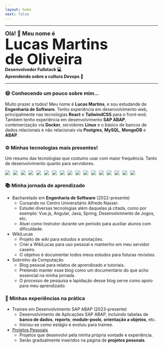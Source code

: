 ```yaml
---
layout: home
next: false
---
```


---
<span style="font-size: 1.3em; font-weight: bold"> Olá! :wave: Meu nome é </span> <br>
<span style="font-size: 3.5em; font-weight: bold;line-height: 1em;"> 
Lucas Martins <br> 
de Oliveira 
</span> <br>
<span style="font-weight: bold;"> Desenvolvedor Fullstack :computer: </span> <br>
<span style="font-weight: bold;"> Aprendendo sobre a cultura Devops :wrench: </span>
___

### :smile: Conhecendo um pouco sobre mim...

Muito prazer a todos! Meu nome é **Lucas Martins**, e sou estudande de **Engenharia de Software**. Tenho experiência em desenvolvimento web, principalmente nas tecnologias **React** e **TailwindCSS** para o front-end. Também tenho experiência em desenvolvimento **SAP ABAP**, conteinerização via **Docker**, servidores **Linux** e o básico de bancos de dados relacionais e não relacionais via **Postgres**, **MySQL**, **MongoDB** e **ABAP**.

### :gear: Minhas tecnologias mais presentes!

Um resumo das tecnologias que costumo usar com maior frequência. Tanto de desenvolvimento quanto para servidores.

<div style="display: flex; flex-wrap: wrap; gap: .7em; margin-top: .7em;">
<img src="https://img.shields.io/badge/JavaScript-F7DF1E?style=for-the-badge&logo=JavaScript&logoColor=white" />
<img src="https://img.shields.io/badge/TypeScript-007ACC?style=for-the-badge&logo=typescript&logoColor=white" />
<img src="https://img.shields.io/badge/Node.js-43853D?style=for-the-badge&logo=node.js&logoColor=white" />
<img src="https://img.shields.io/badge/React-20232A?style=for-the-badge&logo=react&logoColor=61DAFB" />
<img src="https://img.shields.io/badge/Tailwind_CSS-38B2AC?style=for-the-badge&logo=tailwind-css&logoColor=white" />
<img src="https://img.shields.io/badge/Python-3776AB?style=for-the-badge&logo=python&logoColor=white" />
<img src="https://img.shields.io/badge/Django-092E20?style=for-the-badge&logo=django&logoColor=white" />
<img src="https://img.shields.io/badge/SAP-0FAAFF?style=for-the-badge&logo=sap&logoColor=white" />
<img src="https://img.shields.io/badge/docker-%230db7ed.svg?style=for-the-badge&logo=docker&logoColor=white" />
<img src="https://img.shields.io/badge/Linux-FCC624?style=for-the-badge&logo=linux&logoColor=black" />
<img src="https://img.shields.io/badge/GIT-E44C30?style=for-the-badge&logo=git&logoColor=white" />
<img src="https://img.shields.io/badge/GitHub-100000?style=for-the-badge&logo=github&logoColor=white" />
<img src="https://img.shields.io/badge/GNU%20Bash-4EAA25?style=for-the-badge&logo=GNU%20Bash&logoColor=white" />
<img src="https://img.shields.io/badge/Shell_Script-121011?style=for-the-badge&logo=gnu-bash&logoColor=white" />
<img src="https://img.shields.io/badge/PostgreSQL-316192?style=for-the-badge&logo=postgresql&logoColor=white" />
<img src="https://img.shields.io/badge/MySQL-00000F?style=for-the-badge&logo=mysql&logoColor=white" />
<img src="https://img.shields.io/badge/MongoDB-4EA94B?style=for-the-badge&logo=mongodb&logoColor=white" />
</div>

### :books: Minha jornada de aprendizado
- Bacharelado em **Engenharia de Software** (2022-presente)
    - Cursando no Centro Universitário Alfredo Nasser.
    - Estudei diversas tecnologias além daquelas já citada, como por exemplo: Vue.js, Angular, Java, Spring, Desenvolvimento de Jogos, etc.
    - Atuei como Instrutor durante um período para auxiliar alunos com dificuldade.
- WikiLucas
    - Projeto de wiki para estudos e anotações.
    - Criei a WikiLucas para uso pessoal e mantenho em meu servidor caseiro.
    - O objetivo é documentar todos meus estudos para futuras revisões.
- Sobrinho da Computação
    - Blog pessoal para relatos de aprendizado e tutoriais.
    - Pretendo manter esse blog como um documentário do que acho essencial na minha jornada.
    - O processo de pesquisa e lapidação desse blog serve como apoio para meu aprendizado.

### :seedling: Minhas experiências na prática
- Trainee em Desenvolvimento SAP ABAP (2023-presente)
    - Desenvolvimento de Aplicações SAP ABAP, incluindo tabelas de **banco de dados**, **reports**, **module-pools**, **orientação a objetos**, etc.
    - Iniciou-se como estágio e evoluiu para trainee.
- [Projetos Pessoais](/pages/projetos/)
    - Projetos que desenvolvi pela minha própria vontade e experiência.
    - Serão gradualmente inseridos na página de **projetos pessoais**.